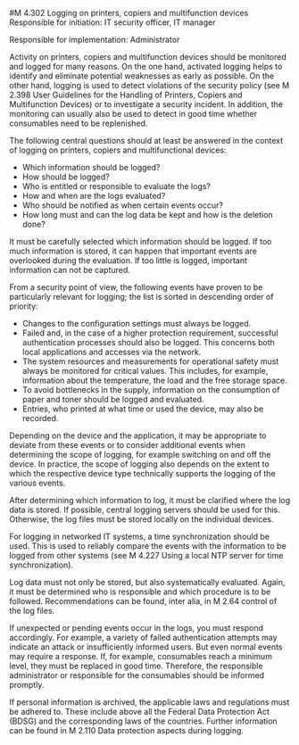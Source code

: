 #M 4.302 Logging on printers, copiers and multifunction devices
Responsible for initiation: IT security officer, IT manager

Responsible for implementation: Administrator

Activity on printers, copiers and multifunction devices should be monitored and logged for many reasons. On the one hand, activated logging helps to identify and eliminate potential weaknesses as early as possible. On the other hand, logging is used to detect violations of the security policy (see M 2.398 User Guidelines for the Handling of Printers, Copiers and Multifunction Devices) or to investigate a security incident. In addition, the monitoring can usually also be used to detect in good time whether consumables need to be replenished.

The following central questions should at least be answered in the context of logging on printers, copiers and multifunctional devices:

* Which information should be logged?
* How should be logged?
* Who is entitled or responsible to evaluate the logs?
* How and when are the logs evaluated?
* Who should be notified as when certain events occur?
* How long must and can the log data be kept and how is the deletion done?


It must be carefully selected which information should be logged. If too much information is stored, it can happen that important events are overlooked during the evaluation. If too little is logged, important information can not be captured.

From a security point of view, the following events have proven to be particularly relevant for logging; the list is sorted in descending order of priority:

* Changes to the configuration settings must always be logged.
* Failed and, in the case of a higher protection requirement, successful authentication processes should also be logged. This concerns both local applications and accesses via the network.
* The system resources and measurements for operational safety must always be monitored for critical values. This includes, for example, information about the temperature, the load and the free storage space.
* To avoid bottlenecks in the supply, information on the consumption of paper and toner should be logged and evaluated.
* Entries, who printed at what time or used the device, may also be recorded.


Depending on the device and the application, it may be appropriate to deviate from these events or to consider additional events when determining the scope of logging, for example switching on and off the device. In practice, the scope of logging also depends on the extent to which the respective device type technically supports the logging of the various events.

After determining which information to log, it must be clarified where the log data is stored. If possible, central logging servers should be used for this. Otherwise, the log files must be stored locally on the individual devices.

For logging in networked IT systems, a time synchronization should be used. This is used to reliably compare the events with the information to be logged from other systems (see M 4.227 Using a local NTP server for time synchronization).

Log data must not only be stored, but also systematically evaluated. Again, it must be determined who is responsible and which procedure is to be followed. Recommendations can be found, inter alia, in M 2.64 control of the log files.

If unexpected or pending events occur in the logs, you must respond accordingly. For example, a variety of failed authentication attempts may indicate an attack or insufficiently informed users. But even normal events may require a response. If, for example, consumables reach a minimum level, they must be replaced in good time. Therefore, the responsible administrator or responsible for the consumables should be informed promptly.

If personal information is archived, the applicable laws and regulations must be adhered to. These include above all the Federal Data Protection Act (BDSG) and the corresponding laws of the countries. Further information can be found in M 2.110 Data protection aspects during logging.



